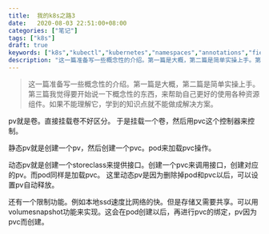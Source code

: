 ```yaml
---
title:  我的k8s之路3
date:   2020-08-03 22:51:00+08:00
categories: ["笔记"]
tags: ["k8s"]
draft: true
keywords: ["k8s","kubectl","kubernetes","namespaces","annotations","field-selector"]
description: "这一篇准备写一些概念性的介绍。第一篇是大概，第二篇是简单实操上手。第三篇我觉得要开始说一下概念性的东西，来帮助自己更好的使用各种资源组件。如果不能理解它，学到的知识点就不能做成解决方案"
---
```


> 这一篇准备写一些概念性的介绍。第一篇是大概，第二篇是简单实操上手。第三篇我觉得要开始说一下概念性的东西，来帮助自己更好的使用各种资源组件。如果不能理解它，学到的知识点就不能做成解决方案。


pv就是卷。直接挂载卷不好区分。
于是挂载一个卷，然后用pvc这个控制器来控制。

静态pv就是创建一个pv，然后创建一个pvc。pod来加载pvc操作。

动态pv就是创建一个storeclass来提供接口。创建一个pvc来调用接口，创建对应的pv。而pod同样是加载pvc。
这里动态pv是因为删除掉pod和pvc以后，可以设置pv自动释放。


还有一个限制功能。例如本地ssd速度比网络的快。但是存储又需要共享。可以用volumesnapshot功能来实现。这会在pod创建以后，再进行pvc的绑定，pv因为pvc而创建。